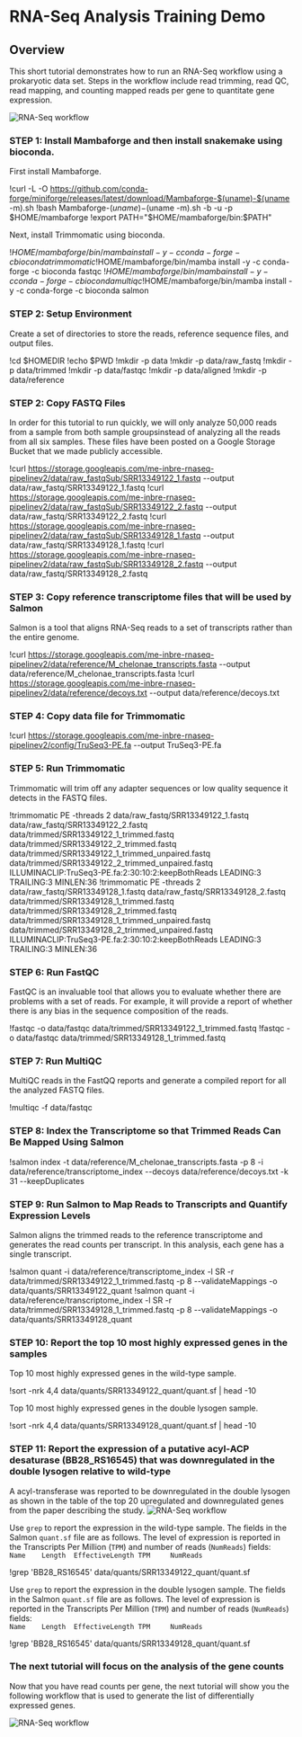 # RNA-Seq Analysis Training Demo

## Overview

This short tutorial demonstrates how to run an RNA-Seq workflow using a prokaryotic data set. Steps in the workflow include read trimming, read QC, read mapping, and counting mapped reads per gene to quantitate gene expression.

![RNA-Seq workflow](images/rnaseq-workflow.png)

### STEP 1: Install Mambaforge and then install snakemake using bioconda.

First install Mambaforge.


!curl -L -O https://github.com/conda-forge/miniforge/releases/latest/download/Mambaforge-$(uname)-$(uname -m).sh
!bash Mambaforge-$(uname)-$(uname -m).sh -b -u -p $HOME/mambaforge
!export PATH="$HOME/mambaforge/bin:$PATH"

Next, install Trimmomatic using bioconda.


!$HOME/mambaforge/bin/mamba install -y -c conda-forge -c bioconda trimmomatic
!$HOME/mambaforge/bin/mamba install -y -c conda-forge -c bioconda fastqc
!$HOME/mambaforge/bin/mamba install -y -c conda-forge -c bioconda multiqc
!$HOME/mambaforge/bin/mamba install -y -c conda-forge -c bioconda salmon

### STEP 2: Setup Environment

Create a set of directories to store the reads, reference sequence files, and output files.


!cd $HOMEDIR
!echo $PWD
!mkdir -p data
!mkdir -p data/raw_fastq
!mkdir -p data/trimmed
!mkdir -p data/fastqc
!mkdir -p data/aligned
!mkdir -p data/reference

### STEP 2: Copy FASTQ Files
In order for this tutorial to run quickly, we will only analyze 50,000 reads from a sample from both sample groupsinstead of analyzing all the reads from all six samples. These files have been posted on a Google Storage Bucket that we made publicly accessible.


!curl https://storage.googleapis.com/me-inbre-rnaseq-pipelinev2/data/raw_fastqSub/SRR13349122_1.fastq --output data/raw_fastq/SRR13349122_1.fastq
!curl https://storage.googleapis.com/me-inbre-rnaseq-pipelinev2/data/raw_fastqSub/SRR13349122_2.fastq --output data/raw_fastq/SRR13349122_2.fastq
!curl https://storage.googleapis.com/me-inbre-rnaseq-pipelinev2/data/raw_fastqSub/SRR13349128_1.fastq --output data/raw_fastq/SRR13349128_1.fastq
!curl https://storage.googleapis.com/me-inbre-rnaseq-pipelinev2/data/raw_fastqSub/SRR13349128_2.fastq --output data/raw_fastq/SRR13349128_2.fastq


### STEP 3: Copy reference transcriptome files that will be used by Salmon
Salmon is a tool that aligns RNA-Seq reads to a set of transcripts rather than the entire genome.

!curl https://storage.googleapis.com/me-inbre-rnaseq-pipelinev2/data/reference/M_chelonae_transcripts.fasta --output data/reference/M_chelonae_transcripts.fasta
!curl https://storage.googleapis.com/me-inbre-rnaseq-pipelinev2/data/reference/decoys.txt --output data/reference/decoys.txt


### STEP 4: Copy data file for Trimmomatic

!curl https://storage.googleapis.com/me-inbre-rnaseq-pipelinev2/config/TruSeq3-PE.fa --output TruSeq3-PE.fa

### STEP 5: Run Trimmomatic
Trimmomatic will trim off any adapter sequences or low quality sequence it detects in the FASTQ files.

!trimmomatic PE -threads 2 data/raw_fastq/SRR13349122_1.fastq data/raw_fastq/SRR13349122_2.fastq data/trimmed/SRR13349122_1_trimmed.fastq data/trimmed/SRR13349122_2_trimmed.fastq data/trimmed/SRR13349122_1_trimmed_unpaired.fastq  data/trimmed/SRR13349122_2_trimmed_unpaired.fastq ILLUMINACLIP:TruSeq3-PE.fa:2:30:10:2:keepBothReads LEADING:3 TRAILING:3 MINLEN:36
!trimmomatic PE -threads 2 data/raw_fastq/SRR13349128_1.fastq data/raw_fastq/SRR13349128_2.fastq data/trimmed/SRR13349128_1_trimmed.fastq data/trimmed/SRR13349128_2_trimmed.fastq data/trimmed/SRR13349128_1_trimmed_unpaired.fastq  data/trimmed/SRR13349128_2_trimmed_unpaired.fastq ILLUMINACLIP:TruSeq3-PE.fa:2:30:10:2:keepBothReads LEADING:3 TRAILING:3 MINLEN:36

### STEP 6: Run FastQC
FastQC is an invaluable tool that allows you to evaluate whether there are problems with a set of reads. For example, it will provide a report of whether there is any bias in the sequence composition of the reads.

!fastqc -o data/fastqc data/trimmed/SRR13349122_1_trimmed.fastq
!fastqc -o data/fastqc data/trimmed/SRR13349128_1_trimmed.fastq


### STEP 7: Run MultiQC
MultiQC reads in the FastQQ reports and generate a compiled report for all the analyzed FASTQ files.

!multiqc -f data/fastqc


### STEP 8: Index the Transcriptome so that Trimmed Reads Can Be Mapped Using Salmon

!salmon index -t data/reference/M_chelonae_transcripts.fasta -p 8 -i data/reference/transcriptome_index --decoys data/reference/decoys.txt -k 31 --keepDuplicates


### STEP 9: Run Salmon to Map Reads to Transcripts and Quantify Expression Levels
Salmon aligns the trimmed reads to the reference transcriptome and generates the read counts per transcript. In this analysis, each gene has a single transcript.

!salmon quant -i data/reference/transcriptome_index -l SR -r data/trimmed/SRR13349122_1_trimmed.fastq -p 8 --validateMappings -o data/quants/SRR13349122_quant
!salmon quant -i data/reference/transcriptome_index -l SR -r data/trimmed/SRR13349128_1_trimmed.fastq -p 8 --validateMappings -o data/quants/SRR13349128_quant


### STEP 10: Report the top 10 most highly expressed genes in the samples

Top 10 most highly expressed genes in the wild-type sample.


!sort -nrk 4,4 data/quants/SRR13349122_quant/quant.sf | head -10


Top 10 most highly expressed genes in the double lysogen sample.


!sort -nrk 4,4 data/quants/SRR13349128_quant/quant.sf | head -10


### STEP 11: Report the expression of a putative acyl-ACP desaturase (BB28_RS16545) that was downregulated in the double lysogen relative to wild-type
A acyl-transferase was reported to be downregulated in the double lysogen as shown in the table of the top 20 upregulated and downregulated genes from the paper describing the study.
![RNA-Seq workflow](images/table-cushman.png)

Use `grep` to report the expression in the wild-type sample. The fields in the Salmon `quant.sf` file are as follows. The level of expression is reported in the Transcripts Per Million (`TPM`) and number of reads (`NumReads`) fields:  
`Name    Length  EffectiveLength TPM     NumReads`

!grep 'BB28_RS16545' data/quants/SRR13349122_quant/quant.sf


Use `grep` to report the expression in the double lysogen sample. The fields in the Salmon `quant.sf` file are as follows. The level of expression is reported in the Transcripts Per Million (`TPM`) and number of reads (`NumReads`) fields:  
`Name    Length  EffectiveLength TPM     NumReads`

!grep 'BB28_RS16545' data/quants/SRR13349128_quant/quant.sf


### The next tutorial will focus on the analysis of the gene counts

Now that you have read counts per gene, the next tutorial will show you the following workflow that is used to generate the list of differentially expressed genes.

![RNA-Seq workflow](images/count-workflow.png)
